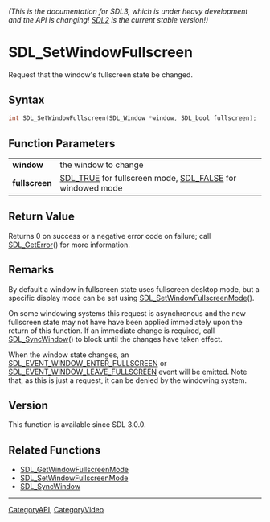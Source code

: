 ###### (This is the documentation for SDL3, which is under heavy development and the API is changing! [SDL2](https://wiki.libsdl.org/SDL2/) is the current stable version!)
# SDL_SetWindowFullscreen

Request that the window's fullscreen state be changed.

## Syntax

```c
int SDL_SetWindowFullscreen(SDL_Window *window, SDL_bool fullscreen);

```

## Function Parameters

|                    |                                                                                    |
| ------------------ | ---------------------------------------------------------------------------------- |
| **window**         | the window to change                                                               |
| **fullscreen**     | [SDL_TRUE](SDL_TRUE.md) for fullscreen mode, [SDL_FALSE](SDL_FALSE.md) for windowed mode |

## Return Value

Returns 0 on success or a negative error code on failure; call
[SDL_GetError](SDL_GetError.md)() for more information.

## Remarks

By default a window in fullscreen state uses fullscreen desktop mode, but a
specific display mode can be set using
[SDL_SetWindowFullscreenMode](SDL_SetWindowFullscreenMode.md)().

On some windowing systems this request is asynchronous and the new
fullscreen state may not have have been applied immediately upon the return
of this function. If an immediate change is required, call
[SDL_SyncWindow](SDL_SyncWindow.md)() to block until the changes have taken
effect.

When the window state changes, an
[SDL_EVENT_WINDOW_ENTER_FULLSCREEN](SDL_EVENT_WINDOW_ENTER_FULLSCREEN.md) or
[SDL_EVENT_WINDOW_LEAVE_FULLSCREEN](SDL_EVENT_WINDOW_LEAVE_FULLSCREEN.md)
event will be emitted. Note that, as this is just a request, it can be
denied by the windowing system.

## Version

This function is available since SDL 3.0.0.

## Related Functions

* [SDL_GetWindowFullscreenMode](SDL_GetWindowFullscreenMode.md)
* [SDL_SetWindowFullscreenMode](SDL_SetWindowFullscreenMode.md)
* [SDL_SyncWindow](SDL_SyncWindow.md)

----
[CategoryAPI](CategoryAPI.md), [CategoryVideo](CategoryVideo.md)
